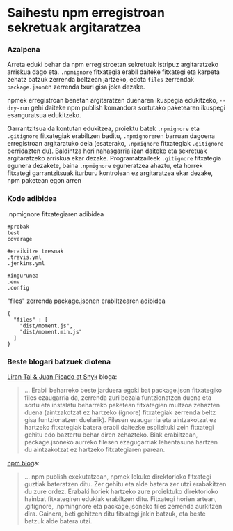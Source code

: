 # Saihestu npm erregistroan sekretuak argitaratzea

### Azalpena

Arreta eduki behar da npm erregistroetan sekretuak istripuz argitaratzeko arriskua dago eta. `.npmignore` fitxategia erabil daiteke fitxategi eta karpeta zehatz batzuk zerrenda beltzean jartzeko, edota `files` zerrendak `package.json`en zerrenda txuri gisa joka dezake.

npmek erregistroan benetan argitaratzen duenaren ikuspegia edukitzeko, `--dry-run` gehi daiteke npm publish komandora sortutako paketearen ikuspegi esanguratsua edukitzeko.

Garrantzitsua da kontutan edukitzea, proiektu batek `.npmignore` eta `.gitignore` fitxategiak erabiltzen baditu, `.npmignore`ren barruan dagoena erregistroan argitaratuko dela (esaterako, `.npmignore` fitxategiak `.gitignore` berridazten du). Baldintza hori nahasgarria izan daiteke eta sekretuak argitaratzeko arriskua ekar dezake. Programatzaileek `.gitignore` fitxategia egunera dezakete, baina `.npmignore` eguneratzea ahaztu, eta horrek fitxategi garrantzitsuak iturburu kontrolean ez argitaratzea ekar dezake, npm paketean egon arren

### Kode adibidea

.npmignore fitxategiaren adibidea

```
#probak
test
coverage

#eraikitze tresnak
.travis.yml
.jenkins.yml

#ingurunea
.env
.config

```

"files" zerrenda package.jsonen erabiltzearen adibidea

```
{
  "files" : [
    "dist/moment.js",
    "dist/moment.min.js"
  ]
}
```

### Beste blogari batzuek diotena

[Liran Tal & Juan Picado at Snyk](https://snyk.io/blog/ten-npm-security-best-practices/) bloga:

> ... Erabil beharreko beste jarduera egoki bat package.json fitxategiko files ezaugarria da, zerrenda zuri bezala funtzionatzen duena eta sortu eta instalatu beharreko paketean fitxategien multzoa zehazten duena (aintzakotzat ez hartzeko (ignore) fitxategiak zerrenda beltz gisa funtzionatzen duelarik). Filesen ezaugarria eta aintzakotzat ez hartzeko fitxategiak batera erabil daitezke esplizituki zein fitxategi gehitu edo baztertu behar diren zehazteko. Biak erabiltzean, package.jsoneko aurreko filesen ezagugarriak lehentasuna hartzen du aintzakotzat ez hartzeko fitxategiaren parean.

[npm blog](https://blog.npmjs.org/post/165769683050/publishing-what-you-mean-to-publish)a:

> ... npm publish exekutatzean, npmek lekuko direktorioko fitxategi guztiak bateratzen ditu. Zer gehitu eta alde batera zer utzi erabakitzen du zure ordez. Erabaki horiek hartzeko zure proiektuko direktorioko hainbat fitxategiren edukiak erabiltzen ditu. Fitxategi horien artean, .gitignore, .npmingnore eta package.jsoneko files zerrenda aurkitzen dira. Gainera, beti gehitzen ditu fitxategi jakin batzuk, eta beste batzuk alde batera utzi.

